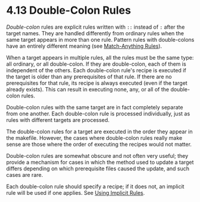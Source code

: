 # 4.13 Double-Colon Rules

_Double-colon_ rules are explicit rules written with `::` instead of `:` after the target names.
They are handled differently from ordinary rules when the same target appears in more than one rule.
Pattern rules with double-colons have an entirely different meaning (see [Match-Anything Rules](./match-anything-rules)).

When a target appears in multiple rules, all the rules must be the same type: all ordinary, or all double-colon.
If they are double-colon, each of them is independent of the others.
Each double-colon rule's recipe is executed if the target is older than any prerequisites of that rule.
If there are no prerequisites for that rule, its recipe is always executed (even if the target already exists).
This can result in executing none, any, or all of the double-colon rules.

Double-colon rules with the same target are in fact completely separate from one another.
Each double-colon rule is processed individually, just as rules with different targets are processed.

The double-colon rules for a target are executed in the order they appear in the makefile.
However, the cases where double-colon rules really make sense are those where the order of executing the recipes would not matter.

Double-colon rules are somewhat obscure and not often very useful;
they provide a mechanism for cases in which the method used to update a target differs depending on which prerequisite files caused the update, and such cases are rare.

Each double-colon rule should specify a recipe;
if it does not, an implicit rule will be used if one applies.
See [Using Implicit Rules](./implicit-rules).

